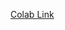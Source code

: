 [Colab Link](https://colab.research.google.com/drive/152ADFBIZr6j0fMgLpPGvfBC0XEKoY76f?usp=sharing)
